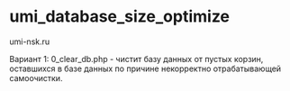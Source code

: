 # umi_database_size_optimize

umi-nsk.ru

Вариант 1:
0_clear_db.php - чистит базу данных от пустых корзин, оставшихся в базе данных по причине некорректно отрабатывающей самоочистки.


